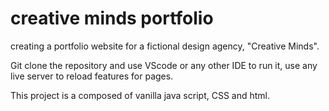 # creative minds portfolio
creating a portfolio website for a fictional design agency, "Creative Minds".

Git clone the repository and use VScode or any other IDE to run it, use any live server to reload features for pages. 

This project is a composed of vanilla java script, CSS and html.